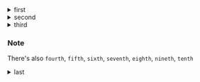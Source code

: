 <details>
  <summary>first</summary>

  ```javascript
    const collection = [20, 3, 1]

    collection.first // Returns 20
  ```

</details>

<details>
  <summary>second</summary>

  ```javascript
    const collection = [20, 3, 1]

    collection.second // Returns 3
  ```

</details>

<details>
  <summary>third</summary>

  ```javascript
    const collection = [20, 3, 1]

    collection.third // Returns 1
  ```

</details>

### Note

There's also `fourth`, `fifth`, `sixth`, `seventh`, `eighth`, `nineth`, `tenth`

<details>
  <summary>last</summary>

  ```javascript
    const collection = [20, 3, 1]

    collection.last // Returns 1
  ```

</details>
